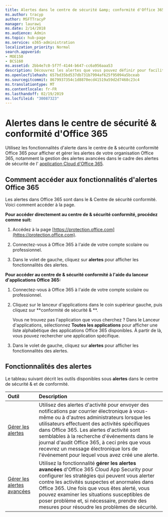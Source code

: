 ```yaml
---
title: Alertes dans le centre de sécurité &amp; conformité d'Office 365
ms.author: tracyp
author: MSFTTracyP
manager: laurawi
ms.date: 2/14/2018
ms.audience: Admin
ms.topic: hub-page
ms.service: o365-administration
localization_priority: Normal
search.appverid:
- MOE150
- BCS160
ms.assetid: 2bb4e7c0-5f7f-4144-b647-cc6a956aaa53
description: Découvrez les alertes que vous pouvez définir pour faciliter la sécurité dans Office 365.
ms.openlocfilehash: 657bd35bd537db731b7994af625f95094a5bceab
ms.sourcegitcommit: 8679937354c1d8870ecd41519a59d2d7468c23c4
ms.translationtype: MT
ms.contentlocale: fr-FR
ms.lasthandoff: 02/19/2019
ms.locfileid: "30087323"
---
```

# <a name="alerts-in-the-office-365-security-amp-compliance-center"></a>Alertes dans le centre de sécurité &amp; conformité d'Office 365

Utilisez les fonctionnalités d'alerte dans le centre de &amp; sécurité conformité Office 365 pour afficher et gérer les alertes de votre organisation Office 365, notamment la gestion des alertes avancées dans le cadre des alertes de sécurité de l' [application Cloud d'Office 365](office-365-cas-overview.md).
  
## <a name="how-to-get-to-the-office-365-alerts-features"></a>Comment accéder aux fonctionnalités d'alertes Office 365

Les alertes dans Office 365 sont dans le &amp; Centre de sécurité conformité. Voici comment accéder à la page.
  
 **Pour accéder directement au centre de &amp; sécurité conformité, procédez comme suit:**
  
1. Accédez à la page [https://protection.office.com](https://protection.office.com).
    
2. Connectez-vous à Office 365 à l'aide de votre compte scolaire ou professionnel. 
    
3. Dans le volet de gauche, cliquez sur **alertes** pour afficher les fonctionnalités des alertes. 
    
 **Pour accéder au centre de &amp; sécurité conformité à l'aide du lanceur d'applications Office 365:**
  
1. Connectez-vous à Office 365 à l'aide de votre compte scolaire ou professionnel. 
    
2. Cliquez sur le lanceur d'applications dans le coin supérieur gauche, puis cliquez sur **conformité de sécurité &amp; **.
    
    Vous ne trouvez pas l'application que vous cherchez ? Dans le Lanceur d'applications, sélectionnez **Toutes les applications** pour afficher une liste alphabétique des applications Office 365 disponibles. À partir de là, vous pouvez rechercher une application spécifique. 
    
3. Dans le volet de gauche, cliquez sur **alertes** pour afficher les fonctionnalités des alertes. 
    
## <a name="alerts-features"></a>Fonctionnalités des alertes

Le tableau suivant décrit les outils disponibles sous **alertes** dans le centre de sécurité &amp; et de conformité. 
  
|**Outil**|**Description**|
|:-----|:-----|
|[Gérer les alertes](create-activity-alerts.md) <br/> |Utilisez des alertes d'activité pour envoyer des notifications par courrier électronique à vous-même ou à d'autres administrateurs lorsque les utilisateurs effectuent des activités spécifiques dans Office 365. Les alertes d'activité sont semblables à la recherche d'événements dans le journal d'audit Office 365, à ceci près que vous recevrez un message électronique lors de l'événement pour lequel vous avez créé une alerte.  <br/> |
|[Gérer les alertes avancées](office-365-cas-overview.md) <br/> |Utilisez la fonctionnalité **gérer les alertes avancées** d'Office 365 Cloud App Security pour configurer les stratégies qui peuvent vous alerter contre les activités suspectes et anormales dans Office 365. Une fois que vous êtes alerté, vous pouvez examiner les situations susceptibles de poser problème et, si nécessaire, prendre des mesures pour résoudre les problèmes de sécurité.<br/> |
   

